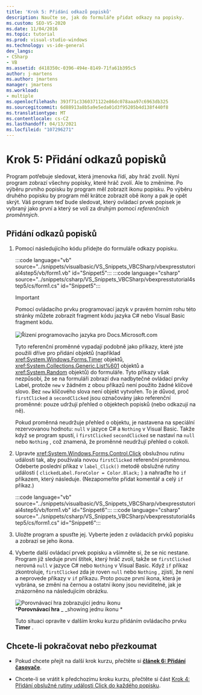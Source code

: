 ```yaml
---
title: 'Krok 5: Přidání odkazů popisků'
description: Naučte se, jak do formuláře přidat odkazy na popisky.
ms.custom: SEO-VS-2020
ms.date: 11/04/2016
ms.topic: tutorial
ms.prod: visual-studio-windows
ms.technology: vs-ide-general
dev_langs:
- CSharp
- VB
ms.assetid: d418350c-0396-494e-8149-71fa61b395c5
author: j-martens
ms.author: jmartens
manager: jmartens
ms.workload:
- multiple
ms.openlocfilehash: 393f71c3360371122e86dc078aaa97c6963db325
ms.sourcegitcommit: 6d88913a8b5a9e5eda01d3f95205b4d138f440f8
ms.translationtype: MT
ms.contentlocale: cs-CZ
ms.lasthandoff: 04/13/2021
ms.locfileid: "107296271"
---
```

# <a name="step-5-add-label-references"></a>Krok 5: Přidání odkazů popisků
Program potřebuje sledovat, která jmenovka řídí, aby hráč zvolil. Nyní program zobrazí všechny popisky, které hráč zvolí. Ale to změníme. Po výběru prvního popisku by program měl zobrazit ikonu popisku. Po výběru druhého popisku by program měl krátce zobrazit obě ikony a pak je opět skrýt. Váš program teď bude sledovat, který ovládací prvek popisek je vybraný jako první a který se volí za druhým pomocí *referenčních proměnných*.

## <a name="to-add-label-references"></a>Přidání odkazů popisků

1. Pomocí následujícího kódu přidejte do formuláře odkazy popisku.

     :::code language="vb" source="../snippets/visualbasic/VS_Snippets_VBCSharp/vbexpresstutorial4step5/vb/form1.vb" id="Snippet5":::
     :::code language="csharp" source="../snippets/csharp/VS_Snippets_VBCSharp/vbexpresstutorial4step5/cs/form1.cs" id="Snippet5":::

     > [!IMPORTANT]
     > Pomocí ovládacího prvku programovací jazyk v pravém horním rohu této stránky můžete zobrazit fragment kódu jazyka C# nebo Visual Basic fragment kódu.<br><br>![Řízení programovacího jazyka pro Docs.Microsoft.com](../ide/media/docs-programming-language-control.png)

     Tyto referenční proměnné vypadají podobně jako příkazy, které jste použili dříve pro přidání objektů (například <xref:System.Windows.Forms.Timer> objektů, <xref:System.Collections.Generic.List%601> objektů a <xref:System.Random> objektů) do formuláře. Tyto příkazy však nezpůsobí, že se na formuláři zobrazí dva nadbytečné ovládací prvky Label, protože `new` v žádném z obou příkazů není použito žádné klíčové slovo. Bez `new` klíčového slova není objekt vytvořen. To je důvod, proč `firstClicked` a `secondClicked` jsou označovány jako referenční proměnné: pouze udržují přehled o objektech popisků (nebo odkazují na ně).

     Pokud proměnná neudržuje přehled o objektu, je nastavena na speciální rezervovanou hodnotu: `null` v jazyce C# a `Nothing` v Visual Basic. Takže když se program spustí, i `firstClicked` `secondClicked` se nastaví na `null` nebo `Nothing` , což znamená, že proměnné neudržují přehled o cokoli.

2. Upravte <xref:System.Windows.Forms.Control.Click> obslužnou rutinu události tak, aby používala novou `firstClicked` referenční proměnnou. Odeberte poslední příkaz v `label_Click()` metodě obslužné rutiny události ( `clickedLabel.ForeColor = Color.Black;` ) a nahraďte ho `if` příkazem, který následuje. (Nezapomeňte přidat komentář a celý `if` příkaz.)

     :::code language="vb" source="../snippets/visualbasic/VS_Snippets_VBCSharp/vbexpresstutorial4step5/vb/form1.vb" id="Snippet6":::
     :::code language="csharp" source="../snippets/csharp/VS_Snippets_VBCSharp/vbexpresstutorial4step5/cs/form1.cs" id="Snippet6":::

3. Uložte program a spusťte jej. Vyberte jeden z ovládacích prvků popisku a zobrazí se jeho ikona.

4. Vyberte další ovládací prvek popisku a všimněte si, že se nic nestane. Program již sleduje první štítek, který hráč zvolí, takže se `firstClicked` nerovná `null` v jazyce C# nebo `Nothing` v Visual Basic. Když `if` příkaz zkontroluje, `firstClicked` zda je roven `null` nebo `Nothing` , zjistí, že není a neprovede příkazy v `if` příkazu. Proto pouze první ikona, která je vybrána, se změní na černou a ostatní ikony jsou neviditelné, jak je znázorněno na následujícím obrázku.

     ![Porovnávací hra zobrazující jednu ikonu](../ide/media/express_tut4step5.png)<br/>
***Porovnávací hra** _ _showing jednu ikonu *

     Tuto situaci opravíte v dalším kroku kurzu přidáním ovládacího prvku **Timer** .

## <a name="to-continue-or-review"></a>Chcete-li pokračovat nebo přezkoumat

- Pokud chcete přejít na další krok kurzu, přečtěte si **[článek 6: Přidání časovače](../ide/step-6-add-a-timer.md)**.

- Chcete-li se vrátit k předchozímu kroku kurzu, přečtěte si část [Krok 4: Přidání obslužné rutiny události Click do každého popisku](../ide/step-4-add-a-click-event-handler-to-each-label.md).
